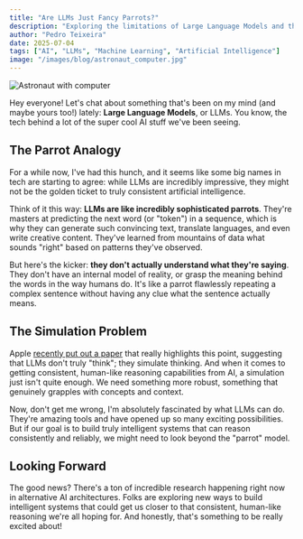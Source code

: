 ```yaml
---
title: "Are LLMs Just Fancy Parrots?"
description: "Exploring the limitations of Large Language Models and their true nature as sophisticated pattern predictors rather than truly intelligent systems."
author: "Pedro Teixeira"
date: 2025-07-04
tags: ["AI", "LLMs", "Machine Learning", "Artificial Intelligence"]
image: "/images/blog/astronaut_computer.jpg"
---
```


![Astronaut with computer](/images/blog/astronaut_computer.jpg)

Hey everyone! Let's chat about something that's been on my mind (and maybe yours too!) lately: **Large Language Models**, or LLMs. You know, the tech behind a lot of the super cool AI stuff we've been seeing.

## The Parrot Analogy

For a while now, I've had this hunch, and it seems like some big names in tech are starting to agree: while LLMs are incredibly impressive, they might not be the golden ticket to truly consistent artificial intelligence.

Think of it this way: **LLMs are like incredibly sophisticated parrots**. They're masters at predicting the next word (or "token") in a sequence, which is why they can generate such convincing text, translate languages, and even write creative content. They've learned from mountains of data what sounds "right" based on patterns they've observed.

But here's the kicker: **they don't actually understand what they're saying**. They don't have an internal model of reality, or grasp the meaning behind the words in the way humans do. It's like a parrot flawlessly repeating a complex sentence without having any clue what the sentence actually means.

## The Simulation Problem

Apple [recently put out a paper](https://machinelearning.apple.com/research/illusion-of-thinking) that really highlights this point, suggesting that LLMs don't truly "think"; they simulate thinking. And when it comes to getting consistent, human-like reasoning capabilities from AI, a simulation just isn't quite enough. We need something more robust, something that genuinely grapples with concepts and context.

Now, don't get me wrong, I'm absolutely fascinated by what LLMs can do. They're amazing tools and have opened up so many exciting possibilities. But if our goal is to build truly intelligent systems that can reason consistently and reliably, we might need to look beyond the "parrot" model.

## Looking Forward

The good news? There's a ton of incredible research happening right now in alternative AI architectures. Folks are exploring new ways to build intelligent systems that could get us closer to that consistent, human-like reasoning we're all hoping for. And honestly, that's something to be really excited about!
